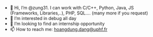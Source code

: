 - 👋 Hi, I’m @zung31. I can work with C/C++, Python, Java, JS (Frameworks, Libraries,..), PHP, SQL.... (many more if you request)
- 👀 I’m interested in debug all day
- 💞️ I’m looking to find an internship opportunity
- 📫 How to reach me: hoangdung.dang@uphf.fr
